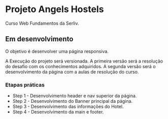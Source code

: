 # Projeto Angels Hostels

Curso Web Fundamentos da Serliv. 

## Em desenvolvimento

O objetivo é desenvolver uma página responsiva. 

A Execução do projeto será versionada. A primeira versão será a resolução do desafio com os conhecimentos adquiridos. A segunda versão será o desenvolvimento da página com a aulas de resolução do curso.   


### Etapas práticas
<ul>

<li>Step 1 - Desenvolvimento header e nav superior da página.</li>
<li>Step 2 - Desenvolvimento do Banner principal da página.</li>
<li>Step 3 - Desenvolvimento das informações do Hotel.</li>
<li>Step 4 - Desenvolvimento da main e footer.</li>


</ul>



